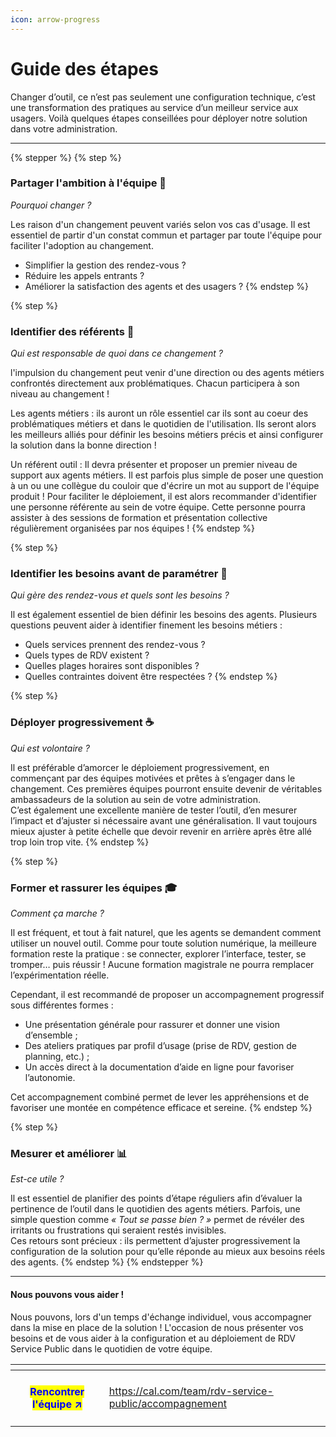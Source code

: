 ```yaml
---
icon: arrow-progress
---
```


# Guide des étapes

Changer d’outil, ce n’est pas seulement une configuration technique, c’est une transformation des pratiques au service d’un meilleur service aux usagers. Voilà quelques étapes conseillées pour déployer notre solution dans votre administration.&#x20;

***

{% stepper %}
{% step %}
### Partager l'ambition à l'équipe 🎯

_Pourquoi changer ?_&#x20;

Les raison d'un changement peuvent variés selon vos cas d'usage. Il est essentiel de partir d'un constat commun et partager par toute l'équipe pour faciliter l'adoption au changement.&#x20;

* Simplifier la gestion des rendez-vous ?&#x20;
* Réduire les appels entrants ?&#x20;
* Améliorer la satisfaction des agents et des usagers ?&#x20;
{% endstep %}

{% step %}
### Identifier des référents 👤

_Qui est responsable de quoi dans ce changement ?_&#x20;

l'impulsion du changement peut venir d'une direction ou des agents métiers confrontés directement aux problématiques. Chacun participera à son niveau au changement !&#x20;

Les agents métiers : ils auront un rôle essentiel car ils sont au coeur des problématiques métiers et dans le quotidien de l'utilisation. Ils seront alors les meilleurs alliés pour définir les besoins métiers précis et ainsi configurer la solution dans la bonne direction !&#x20;

Un référent outil : Il devra présenter et proposer un premier niveau de support aux agents métiers. Il est parfois plus simple de poser une question à un ou une collègue du couloir que d'écrire un mot au support de l'équipe produit ! Pour faciliter le déploiement, il est alors recommander d'identifier une personne référente au sein de votre équipe. Cette personne pourra assister à des sessions de formation et présentation collective régulièrement organisées par nos équipes !&#x20;
{% endstep %}

{% step %}
### Identifier les besoins avant de paramétrer 🔎

_Qui gère des rendez-vous et quels sont les besoins ?_&#x20;

Il est également essentiel de bien définir les besoins des agents. Plusieurs questions peuvent aider à identifier finement les besoins métiers :&#x20;

* Quels services prennent des rendez-vous ?
* Quels types de RDV existent ?
* Quelles plages horaires sont disponibles ?
* Quelles contraintes doivent être respectées ?
{% endstep %}

{% step %}
### Déployer progressivement ☕️

_Qui est volontaire ?_&#x20;

Il est préférable d’amorcer le déploiement progressivement, en commençant par des équipes motivées et prêtes à s’engager dans le changement. Ces premières équipes pourront ensuite devenir de véritables ambassadeurs de la solution au sein de votre administration. \
C’est également une excellente manière de tester l’outil, d’en mesurer l’impact et d’ajuster si nécessaire avant une généralisation. Il vaut toujours mieux ajuster à petite échelle que devoir revenir en arrière après être allé trop loin trop vite.
{% endstep %}

{% step %}
### Former et rassurer les équipes 🎓

_Comment ça marche ?_&#x20;

Il est fréquent, et tout à fait naturel, que les agents se demandent comment utiliser un nouvel outil. Comme pour toute solution numérique, la meilleure formation reste la pratique : se connecter, explorer l’interface, tester, se tromper… puis réussir ! Aucune formation magistrale ne pourra remplacer l’expérimentation réelle.

Cependant, il est recommandé de proposer un accompagnement progressif sous différentes formes :

* Une présentation générale pour rassurer et donner une vision d’ensemble ;
* Des ateliers pratiques par profil d’usage (prise de RDV, gestion de planning, etc.) ;
* Un accès direct à la documentation d’aide en ligne pour favoriser l’autonomie.

Cet accompagnement combiné permet de lever les appréhensions et de favoriser une montée en compétence efficace et sereine.
{% endstep %}

{% step %}
### Mesurer et améliorer 📊

_Est-ce utile ?_&#x20;

Il est essentiel de planifier des points d’étape réguliers afin d’évaluer la pertinence de l’outil dans le quotidien des agents métiers. Parfois, une simple question comme _« Tout se passe bien ? »_ permet de révéler des irritants ou frustrations qui seraient restés invisibles.\
Ces retours sont précieux : ils permettent d’ajuster progressivement la configuration de la solution pour qu’elle réponde au mieux aux besoins réels des agents.
{% endstep %}
{% endstepper %}

***

#### Nous pouvons vous aider !&#x20;

Nous pouvons, lors d'un temps d'échange individuel, vous accompagner dans la mise en place de la solution ! L'occasion de nous présenter vos besoins et de vous aider à la configuration et au déploiement de RDV Service Public dans le quotidien de votre équipe.  &#x20;

<table data-view="cards"><thead><tr><th align="center"></th><th data-hidden data-card-target data-type="content-ref"></th></tr></thead><tbody><tr><td align="center"><h4><mark style="color:blue;">Rencontrer l'équipe <strong>↗</strong></mark></h4></td><td><a href="https://cal.com/team/rdv-service-public/accompagnement">https://cal.com/team/rdv-service-public/accompagnement</a></td></tr></tbody></table>
